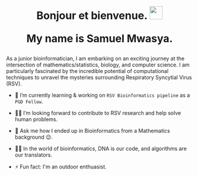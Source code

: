 <h1 align="center">Bonjour et bienvenue. <img src="https://media.giphy.com/media/hvRJCLFzcasrR4ia7z/giphy.gif" width="35">

  
  My name is Samuel Mwasya. </h1>
<div align="center">
  

</div>



<!--## <img src="https://c.tenor.com/NCRHhqkXrJYAAAAi/programmers-go-internet.gif" width="25">  <b>À propos de Sam</b> -->
As a junior bioinformatician, I am embarking on an exciting journey at the intersection of mathematics/statistics, biology, and computer science. I am particularly fascinated by the incredible potential of computational techniques to unravel the mysteries surrounding Respiratory Syncytial Virus (RSV).

- 🔭 I’m currently learning & working on `RSV Bioinformatics pipeline` as a `PGD Fellow`.

- 👨‍💻 I’m looking forward to contribute to RSV research and help solve human problems.


- 💬 Ask me how I ended up in Bioinformatics from a  Mathematics background 😉.
  
- 🧬💡 In the world of bioinformatics, DNA is our code, and algorithms are our translators.
  
- ⚡ Fun fact: I'm an outdoor enthuasist.




<br>


  



